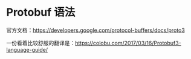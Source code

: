 # Protobuf 语法

官方文档：https://developers.google.com/protocol-buffers/docs/proto3

一份看着比较舒服的翻译是：https://colobu.com/2017/03/16/Protobuf3-language-guide/

